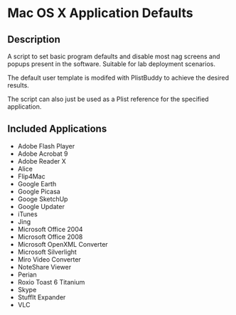 <h1>Mac OS X Application Defaults</h1>

<h2>Description</h2>

<p>A script to set basic program defaults and disable most nag screens and popups present in the software. Suitable for lab deployment scenarios.</p>

<p>The default user template is modifed with PlistBuddy to achieve the desired results.</p>

<p>The script can also just be used as a Plist reference for the specified application.</p>

<h2>Included Applications</h2>

<ul>
<li>Adobe Flash Player</li>
<li>Adobe Acrobat 9</li>
<li>Adobe Reader X</li>
<li>Alice</li>
<li>Flip4Mac</li>
<li>Google Earth</li>
<li>Google Picasa</li>
<li>Googe SketchUp</li>
<li>Google Updater</li>
<li>iTunes</li>
<li>Jing</li>
<li>Microsoft Office 2004</li>
<li>Microsoft Office 2008</li>
<li>Microsoft OpenXML Converter</li>
<li>Microsoft Silverlight</li>
<li>Miro Video Converter</li>
<li>NoteShare Viewer</li>
<li>Perian</li>
<li>Roxio Toast 6 Titanium</li>
<li>Skype</li>
<li>StuffIt Expander</li>
<li>VLC</li>
</ul>
